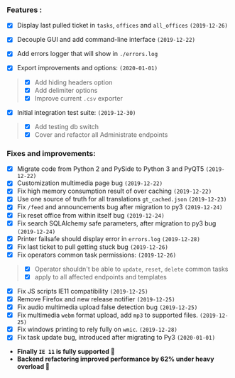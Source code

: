 ### Features :

- [x] Display last pulled ticket in `tasks`, `offices` and `all_offices` `(2019-12-26)`
- [x] Decouple GUI and add command-line interface `(2019-12-22)`
- [x] Add errors logger that will show in `./errors.log`

- [x] Export improvements and options: `(2020-01-01)`
> - [x] Add hiding headers option
> - [x] Add delimiter options
> - [x] Improve current `.csv` exporter

- [x] Initial integration test suite: `(2019-12-30)`
> - [x] Add testing db switch
> - [x] Cover and refactor all Administrate endpoints

### Fixes and improvements:

- [x] Migrate code from Python 2 and PySide to Python 3 and PyQT5 `(2019-12-22)`
- [x] Customization multimedia page bug `(2019-12-22)`
- [x] Fix high memory consumption result of over caching `(2019-12-22)`
- [x] Use one source of truth for all translations `gt_cached.json` `(2019-12-23)`
- [x] Fix `/feed` and announcements bug after migration to py3 `(2019-12-24)`
- [x] Fix reset office from within itself bug `(2019-12-24)`
- [x] Fix search SQLAlchemy safe parameters, after migration to py3 bug `(2019-12-24)`
- [x] Printer failsafe should display error in `errors.log` `(2019-12-28)`
- [x] Fix last ticket to pull getting stuck bug `(2019-12-26)`
- [x] Fix operators common task permissions: `(2019-12-26)`
> - [x] Operator shouldn't be able to `update`, `reset`, `delete` common tasks
> - [x] apply to all affected endpoints and templates
- [x] Fix JS scripts IE11 compatibility `(2019-12-25)`
- [x] Remove Firefox and new release notifier `(2019-12-25)`
- [x] Fix audio multimedia upload false detection bug `(2019-12-25)`
- [x] Fix multimedia `webm` format upload, add `mp3` to supported files. `(2019-12-25)`
- [x] Fix windows printing to rely fully on `wmic`. `(2019-12-28)`
- [x] Fix task update bug, introduced after migrating to Py3 `(2020-01-01)`

- **Finally `IE 11` is fully supported 🚀**
- **Backend refactoring improved performance by 62% under heavy overload 🚀**